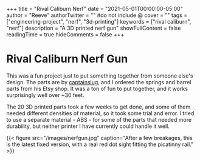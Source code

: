+++
title = "Rival Caliburn Nerf"
date = "2021-05-01T00:00:00-05:00"
author = "Reeve"
authorTwitter = "" #do not include @
cover = ""
tags = ["engineering-project", "nerf", "3d-printing"]
keywords = ["rival caliburn", "nerf"]
description = "A 3D printed nerf gun"
showFullContent = false
readingTime = true
hideComments = false
+++

# Rival Caliburn Nerf Gun

This was a fun project just to put something together from someone else's design. The parts are by [captainslug](http://www.captainslug.com/), and I ordered the springs and barrel parts from his Etsy shop. It was a ton of fun to put together, and it works surprisingly well over ~30 feet.

The 20 3D printed parts took a few weeks to get done, and some of them needed different densities of material, so it took some trial and error. I tried to use a separate material - ABS - for some of the parts that needed more durability, but neither printer I have currently could handle it well. 

{{< figure src="/images/nerfgun.jpg" caption="After a few breakages, this is the latest fixed version, with a real red dot sight fitting the picatinny rail." >}}